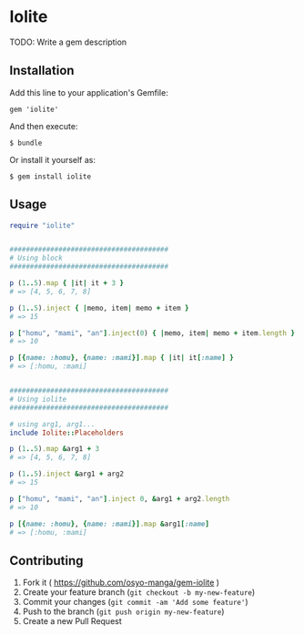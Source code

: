 # Iolite

TODO: Write a gem description

## Installation

Add this line to your application's Gemfile:

    gem 'iolite'

And then execute:

    $ bundle

Or install it yourself as:

    $ gem install iolite

## Usage

```ruby
require "iolite"


#######################################
# Using block
#######################################

p (1..5).map { |it| it + 3 }
# => [4, 5, 6, 7, 8]

p (1..5).inject { |memo, item| memo + item }
# => 15

p ["homu", "mami", "an"].inject(0) { |memo, item| memo + item.length }
# => 10

p [{name: :homu}, {name: :mami}].map { |it| it[:name] }
# => [:homu, :mami]


#######################################
# Using iolite
#######################################

# using arg1, arg1...
include Iolite::Placeholders

p (1..5).map &arg1 + 3
# => [4, 5, 6, 7, 8]

p (1..5).inject &arg1 + arg2
# => 15

p ["homu", "mami", "an"].inject 0, &arg1 + arg2.length
# => 10

p [{name: :homu}, {name: :mami}].map &arg1[:name]
# => [:homu, :mami]
```

## Contributing

1. Fork it ( https://github.com/osyo-manga/gem-iolite )
2. Create your feature branch (`git checkout -b my-new-feature`)
3. Commit your changes (`git commit -am 'Add some feature'`)
4. Push to the branch (`git push origin my-new-feature`)
5. Create a new Pull Request
